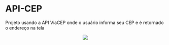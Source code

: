 # API-CEP
Projeto usando a API ViaCEP onde o usuário informa seu CEP e é retornado o endereço na tela
<p align="center"><img src="[https://f.cloud.github.com/assets/999113/1795553/680177b2-6a1d-11e3-82e1-02193aa4e32e.png](https://github.com/GuedesThi/API-CEP/blob/main/screencapture-127-0-0-1-5500-index-html-2023-11-15-21_53_18.png)https://github.com/GuedesThi/API-CEP/blob/main/screencapture-127-0-0-1-5500-index-html-2023-11-15-21_53_18.png"></p>

